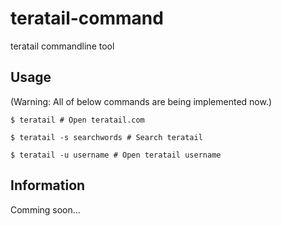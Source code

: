 teratail-command
============

teratail commandline tool

## Usage

(Warning: All of below commands are being implemented now.)

```
$ teratail # Open teratail.com
```

```
$ teratail -s searchwords # Search teratail
```

```
$ teratail -u username # Open teratail username
```

## Information

Comming soon...
